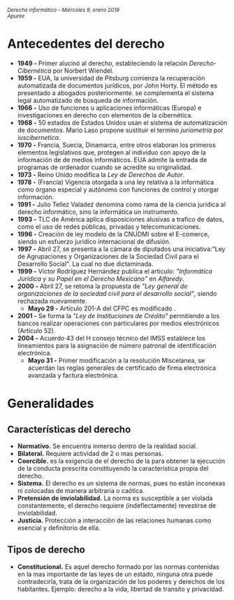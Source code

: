 <small>*Derecho informático - Miércoles 9, enero 2019  
Apunte*</small>
# Antecedentes del derecho
- **1949 -** Primer alucinó al derecho, estableciendo la relación *Derecho-Cibernética* por Norbert Wiendel.
- **1959 -** EUA, la universidad de Pitsburg comienza la recuperación automatizada de  documentos jurídicos, por John Horty. El método es presentado a abogados posteriormente. se complementa el sistema legal automatizado de búsqueda de información.
- **1966 -** Uso de funciones u aplicaciones informáticas (Europa) e investigaciones en derecho con elementos de la cibernética.
- **1968 -** 50 estados de Estados Unidos usan el sistema de automatización de documentos. Mario Laso propone sustituir el termino *juriometria* por *iuscibernetica*.
- **1970 -** Francia, Suecia, Dinamarca, entre otros elaboran los primeros elementos legislativos que, protegen al individuo con apoyo de la información de de medios informáticos.
  EUA admite la entrada de programas de ordenador cuando se acredite su originalidad.
- **1973 -** Reino Unido modifica la *Ley de Derechos de Autor*.
- **1978 -** (Francia) Vigencia otorgada a una ley  relativa a la informática  como órgano especial y autónomo con funciones de control y otorgar información.
- **1991 -** Julio Tellez Valadez denomina como rama de la ciencia jurídica al derecho informático, sino la informática un instrumento.
- **1993 -** TLC de América aplica disposiciones alusivas a trafico de datos, como el uso de redes públicas, privadas y telecomunicaciones.
- **1996 -** Creación de ley modelo de la CNUDMI sobre el E-comerce, siendo un esfuerzo jurídico internacional de difusión.
- **1997 -** Abril 27, se presenta a la cámara de diputados una iniciativa:"Ley  de Agrupaciones  y Organizaciones  de la Sociedad Civil para el Desarrollo Social". La cual no due dictaminada.
- **1999 -** Víctor Rodríguez Hernández publica el articulo: *"Informática Jurídica y su Papel en el Derecho Mexicano"* en *Alfaredy*.
- **2000 -** Abril 27, se retoma la propuesta de *"Ley general de organizaciones de la sociedad civil para el desarrollo social"*, siendo rechazada nuevamente.
  - **Mayo 29 -** Articulo 201-A del CFPC es modificado .
- **2001 -** Se forma la *"Ley de Instituciones de Crédito"* permitiendo a los bancos realizar operaciones con particulares por medios electrónicos (Artículo 52).
- **2004 -** Acuerdo 43 del H consejo técnico del IMSS establece los lineamientos para la asignación de número patronal de identificación electrónica.
  - **Mayo 31 -** Primer modificación a la resolución Miscelanea, se acuerdan las reglas generales de certificado de firma electrónica avanzada y factura electrónica.

# Generalidades

## Características del derecho
- **Normativo.** Se encuentra inmerso dentro de la realidad social.
- **Bilateral.** Requiere actividad de 2 o mas personas.
- **Coercible.** es la exigencia de el derecho de la para obtener la ejecución de la conducta prescrita constituyendo la característica propia del derecho.
- **Sistema.** El derecho es un sistema de normas, pues no están  inconexas ni colocadas de manera arbitraria o caótica.
- **Pretensión de inviolabilidad.** La norma es susceptible a ser violada constantemente, el derecho requiere (indeflectamente) revestirse de inviolabilidad.
- **Justicia.** Protección a interacción de las relaciones humanas como esencial y definitorio de ella.

## Tipos de derecho
- **Constitucional.** Es aquel derecho formado por las normas contenidas en la mas importante de las leyes de un estado, ninguna otra puede contradecirla, trata de la organización de los poderes y derechos de los habitantes. Ejemplo: derecho a la vida, libertad de transito y privacidad.
